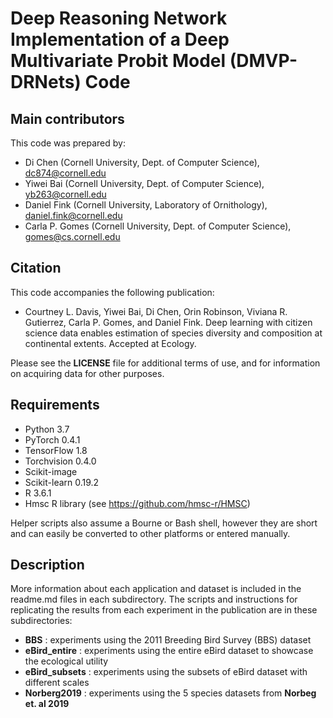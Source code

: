 # Deep Reasoning Network Implementation of a Deep Multivariate Probit Model (DMVP-DRNets) Code

## Main contributors

This code was prepared by:

- Di Chen (Cornell University, Dept. of Computer Science), dc874@cornell.edu
- Yiwei Bai (Cornell University, Dept. of Computer Science), yb263@cornell.edu
- Daniel Fink (Cornell University, Laboratory of Ornithology), daniel.fink@cornell.edu
- Carla P. Gomes (Cornell University, Dept. of Computer Science), gomes@cs.cornell.edu

## Citation

This code accompanies the following publication:

- Courtney L. Davis, Yiwei Bai, Di Chen, Orin Robinson, Viviana R. Gutierrez, Carla P. Gomes, and Daniel Fink. Deep learning with citizen science data enables estimation of species diversity and composition at continental extents. Accepted at Ecology.

Please see the **LICENSE** file for additional terms of use, and for information on acquiring data for other purposes.

## Requirements

- Python 3.7
- PyTorch 0.4.1
- TensorFlow 1.8
- Torchvision 0.4.0
- Scikit-image
- Scikit-learn 0.19.2
- R 3.6.1
- Hmsc R library (see https://github.com/hmsc-r/HMSC)

Helper scripts also assume a Bourne or Bash shell, however they are short and can easily be converted to other platforms or entered manually.

## Description
More information about each application and dataset is included in the readme.md files in each subdirectory. The scripts and instructions for replicating the results from each experiment in the publication are in these subdirectories:

- **BBS** : experiments using the 2011 Breeding Bird Survey (BBS) dataset
- **eBird_entire** : experiments using the entire eBird dataset to showcase the ecological utility
- **eBird_subsets** : experiments using the subsets of eBird dataset with different scales 
- **Norberg2019** : experiments using the 5 species datasets from **Norbeg et. al 2019**
